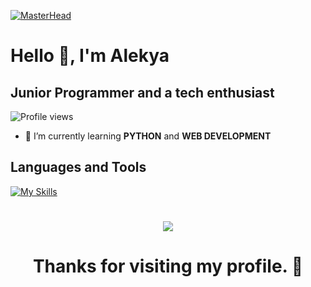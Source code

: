 [![MasterHead](https://user-images.githubusercontent.com/74038190/225813708-98b745f2-7d22-48cf-9150-083f1b00d6c9.gif)](https://github.com/Alekyapuram)

# Hello 👋, I'm Alekya

## Junior Programmer and a tech enthusiast

![Profile views](https://komarev.com/ghpvc/?username=Alekyapuram&label=Profile%20views&color=0e75b6&style=flat)


- 🌱 I’m currently learning **PYTHON** and **WEB DEVELOPMENT**

## Languages and Tools

[![My Skills](https://skillicons.dev/icons?i=python,linux,git,js,express,react,bitbucket,visualstudio&perline=7)](https://skillicons.dev)

<h1 align="center"> <img src="https://giphy.com/gifs/MicrosoftCloud-msbuild-microsoft-build-L7AIyTuXaszW3shL0F"/> </h1>

<h1 align="center"> Thanks for visiting my profile. 🌟</h1>
